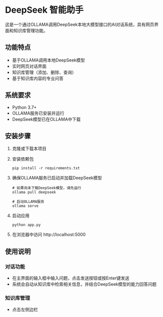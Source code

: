 # DeepSeek 智能助手

这是一个通过OLLAMA调用DeepSeek本地大模型接口的AI对话系统，具有网页界面和知识库管理功能。

## 功能特点

- 基于OLLAMA调用本地DeepSeek模型
- 实时网页对话界面
- 知识库管理（添加、删除、查询）
- 基于知识库内容的专业问答

## 系统要求

- Python 3.7+
- OLLAMA服务已安装并运行
- DeepSeek模型已在OLLAMA中下载

## 安装步骤

1. 克隆或下载本项目

2. 安装依赖包
   ```
   pip install -r requirements.txt
   ```

3. 确保OLLAMA服务已启动并加载DeepSeek模型
   ```
   # 如果尚未下载DeepSeek模型，请先运行
   ollama pull deepseek
   
   # 启动OLLAMA服务
   ollama serve
   ```

4. 启动应用
   ```
   python app.py
   ```

5. 在浏览器中访问 http://localhost:5000

## 使用说明

### 对话功能

- 在主界面的输入框中输入问题，点击发送按钮或按Enter键发送
- 系统会自动从知识库中检索相关信息，并结合DeepSeek模型的能力回答问题

### 知识库管理

- 点击左侧边栏